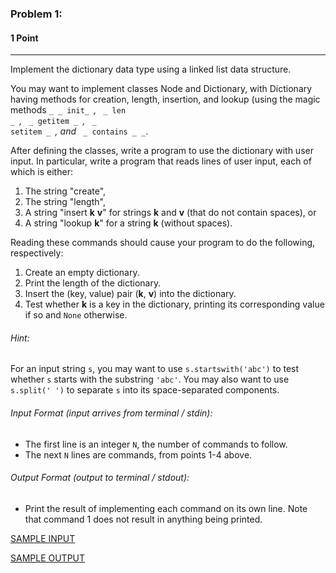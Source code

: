 ### Problem 1: 
#### 1 Point 

___

Implement the dictionary data type using a linked list data structure. 

You may want to implement classes Node and Dictionary, with Dictionary having methods for creation, length, insertion, and lookup (using the magic methods <code>_ _ init_ _</code>, <code>_ _ len _ _</code>,  <code>_ _ getitem _ _</code>, <code>_ _ setitem _ _</code>, and <code>_ _ contains _ _</code>. 

After defining the classes, write a program to use the dictionary with user input. In particular, write a program that reads lines of user input, each of which is either: 
 1. The string "create",
 2. The string "length", 
 3. A string "insert **k** **v**" for strings **k** and **v** (that do not contain spaces), or
 4. A string "lookup **k**" for a string **k** (without spaces). 
 
 
Reading these commands should cause your program to do the following, respectively: 
1. Create an empty dictionary. 
2. Print the length of the dictionary.
3. Insert the (key, value) pair (**k**, **v**) into the dictionary.
4. Test whether **k** is a key in the dictionary, printing its corresponding value if so and <code>None</code> otherwise. 

###### Hint:

For an input string <code>s</code>, you may want to use <code>s.startswith('abc')</code> to test whether <code>s</code> starts with the substring <code>'abc'</code>. You may also want to use <code>s.split(' ')</code> to separate <code>s</code> into its space-separated components.

###### Input Format (input arrives from terminal / stdin):

- The first line is an integer <code>N</code>, the number of commands to follow. 
- The next <code>N</code> lines are commands, from points 1-4 above.

###### Output Format (output to terminal / stdout):

- Print the result of implementing each command on its own line. Note that command 1 does not result in anything being printed. 

[SAMPLE INPUT](input.txt)

[SAMPLE OUTPUT](output.txt)
